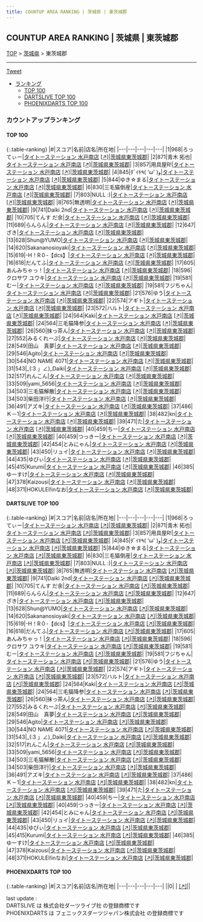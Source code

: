 ```yaml
---
title: COUNTUP AREA RANKING | 茨城県 | 東茨城郡
---
```

## COUNTUP AREA RANKING | 茨城県 | 東茨城郡

[TOP](/darts/rank/) > [茨城県](/darts/rank/茨城県/) > 東茨城郡

___

<a href="https://twitter.com/share?ref_src=twsrc%5Etfw" data-text="COUNTUP AREA RANKING | 茨城県東茨城郡" class="twitter-share-button" data-hashtags="DARTSLIVE,PHOENIXDARTS,darts,ダーツ" data-show-count="false">Tweet</a>

* [ランキング](#カウントアップランキング)
    * [TOP 100](#top-100)
    * [DARTSLIVE TOP 100](#dartslive-top-100)
    * [PHOENIXDARTS TOP 100](#phoenixdarts-top-100)

### カウントアップランキング

#### TOP 100



{:.table-ranking}
|#|スコア|名前|店名|所在地|
|---|---|---|---|---|
|1|968|<span class="rank-name-dl">ろってぃー</span>|<a href="/darts/rank/shops/56e50eb4890c18c60d9b047a20a7ba1e.html">タイトーステーション 水戸南店</a> <a href="https://search.dartslive.com/jp/shop/56e50eb4890c18c60d9b047a20a7ba1e">[↗]</a>|<a href="/darts/rank/茨城県/東茨城郡">茨城県東茨城郡</a>|
|2|871|<span class="rank-name-dl">青木 拓也</span>|<a href="/darts/rank/shops/56e50eb4890c18c60d9b047a20a7ba1e.html">タイトーステーション 水戸南店</a> <a href="https://search.dartslive.com/jp/shop/56e50eb4890c18c60d9b047a20a7ba1e">[↗]</a>|<a href="/darts/rank/茨城県/東茨城郡">茨城県東茨城郡</a>|
|3|857|<span class="rank-name-dl">用具屋R!</span>|<a href="/darts/rank/shops/56e50eb4890c18c60d9b047a20a7ba1e.html">タイトーステーション 水戸南店</a> <a href="https://search.dartslive.com/jp/shop/56e50eb4890c18c60d9b047a20a7ba1e">[↗]</a>|<a href="/darts/rank/茨城県/東茨城郡">茨城県東茨城郡</a>|
|4|845|<span class="rank-name-dl">ﾀﾞｲｷ٩( &#x27;ω&#x27; )و</span>|<a href="/darts/rank/shops/56e50eb4890c18c60d9b047a20a7ba1e.html">タイトーステーション 水戸南店</a> <a href="https://search.dartslive.com/jp/shop/56e50eb4890c18c60d9b047a20a7ba1e">[↗]</a>|<a href="/darts/rank/茨城県/東茨城郡">茨城県東茨城郡</a>|
|5|844|<span class="rank-name-dl">ゆき☆まる</span>|<a href="/darts/rank/shops/56e50eb4890c18c60d9b047a20a7ba1e.html">タイトーステーション 水戸南店</a> <a href="https://search.dartslive.com/jp/shop/56e50eb4890c18c60d9b047a20a7ba1e">[↗]</a>|<a href="/darts/rank/茨城県/東茨城郡">茨城県東茨城郡</a>|
|6|830|<span class="rank-name-dl">三毛猫倒産</span>|<a href="/darts/rank/shops/56e50eb4890c18c60d9b047a20a7ba1e.html">タイトーステーション 水戸南店</a> <a href="https://search.dartslive.com/jp/shop/56e50eb4890c18c60d9b047a20a7ba1e">[↗]</a>|<a href="/darts/rank/茨城県/東茨城郡">茨城県東茨城郡</a>|
|7|803|<span class="rank-name-dl">NULL :)</span>|<a href="/darts/rank/shops/56e50eb4890c18c60d9b047a20a7ba1e.html">タイトーステーション 水戸南店</a> <a href="https://search.dartslive.com/jp/shop/56e50eb4890c18c60d9b047a20a7ba1e">[↗]</a>|<a href="/darts/rank/茨城県/東茨城郡">茨城県東茨城郡</a>|
|8|765|<span class="rank-name-dl">無透明</span>|<a href="/darts/rank/shops/56e50eb4890c18c60d9b047a20a7ba1e.html">タイトーステーション 水戸南店</a> <a href="https://search.dartslive.com/jp/shop/56e50eb4890c18c60d9b047a20a7ba1e">[↗]</a>|<a href="/darts/rank/茨城県/東茨城郡">茨城県東茨城郡</a>|
|9|741|<span class="rank-name-dl">Daiki 2nd</span>|<a href="/darts/rank/shops/56e50eb4890c18c60d9b047a20a7ba1e.html">タイトーステーション 水戸南店</a> <a href="https://search.dartslive.com/jp/shop/56e50eb4890c18c60d9b047a20a7ba1e">[↗]</a>|<a href="/darts/rank/茨城県/東茨城郡">茨城県東茨城郡</a>|
|10|705|<span class="rank-name-dl">てんす だ余</span>|<a href="/darts/rank/shops/56e50eb4890c18c60d9b047a20a7ba1e.html">タイトーステーション 水戸南店</a> <a href="https://search.dartslive.com/jp/shop/56e50eb4890c18c60d9b047a20a7ba1e">[↗]</a>|<a href="/darts/rank/茨城県/東茨城郡">茨城県東茨城郡</a>|
|11|689|<span class="rank-name-dl">らんらん</span>|<a href="/darts/rank/shops/56e50eb4890c18c60d9b047a20a7ba1e.html">タイトーステーション 水戸南店</a> <a href="https://search.dartslive.com/jp/shop/56e50eb4890c18c60d9b047a20a7ba1e">[↗]</a>|<a href="/darts/rank/茨城県/東茨城郡">茨城県東茨城郡</a>|
|12|647|<span class="rank-name-dl">ざき</span>|<a href="/darts/rank/shops/56e50eb4890c18c60d9b047a20a7ba1e.html">タイトーステーション 水戸南店</a> <a href="https://search.dartslive.com/jp/shop/56e50eb4890c18c60d9b047a20a7ba1e">[↗]</a>|<a href="/darts/rank/茨城県/東茨城郡">茨城県東茨城郡</a>|
|13|628|<span class="rank-name-dl">Shun@YUMO</span>|<a href="/darts/rank/shops/56e50eb4890c18c60d9b047a20a7ba1e.html">タイトーステーション 水戸南店</a> <a href="https://search.dartslive.com/jp/shop/56e50eb4890c18c60d9b047a20a7ba1e">[↗]</a>|<a href="/darts/rank/茨城県/東茨城郡">茨城県東茨城郡</a>|
|14|620|<span class="rank-name-dl">Sakananosioyaki</span>|<a href="/darts/rank/shops/56e50eb4890c18c60d9b047a20a7ba1e.html">タイトーステーション 水戸南店</a> <a href="https://search.dartslive.com/jp/shop/56e50eb4890c18c60d9b047a20a7ba1e">[↗]</a>|<a href="/darts/rank/茨城県/東茨城郡">茨城県東茨城郡</a>|
|15|619|<span class="rank-name-dl">-H！R０-【dcs】</span>|<a href="/darts/rank/shops/56e50eb4890c18c60d9b047a20a7ba1e.html">タイトーステーション 水戸南店</a> <a href="https://search.dartslive.com/jp/shop/56e50eb4890c18c60d9b047a20a7ba1e">[↗]</a>|<a href="/darts/rank/茨城県/東茨城郡">茨城県東茨城郡</a>|
|16|618|<span class="rank-name-dl">だんてふ</span>|<a href="/darts/rank/shops/56e50eb4890c18c60d9b047a20a7ba1e.html">タイトーステーション 水戸南店</a> <a href="https://search.dartslive.com/jp/shop/56e50eb4890c18c60d9b047a20a7ba1e">[↗]</a>|<a href="/darts/rank/茨城県/東茨城郡">茨城県東茨城郡</a>|
|17|605|<span class="rank-name-dl">あんみちゃっ！</span>|<a href="/darts/rank/shops/56e50eb4890c18c60d9b047a20a7ba1e.html">タイトーステーション 水戸南店</a> <a href="https://search.dartslive.com/jp/shop/56e50eb4890c18c60d9b047a20a7ba1e">[↗]</a>|<a href="/darts/rank/茨城県/東茨城郡">茨城県東茨城郡</a>|
|18|596|<span class="rank-name-dl">クロサワ ユウキ</span>|<a href="/darts/rank/shops/56e50eb4890c18c60d9b047a20a7ba1e.html">タイトーステーション 水戸南店</a> <a href="https://search.dartslive.com/jp/shop/56e50eb4890c18c60d9b047a20a7ba1e">[↗]</a>|<a href="/darts/rank/茨城県/東茨城郡">茨城県東茨城郡</a>|
|19|581|<span class="rank-name-dl">むー</span>|<a href="/darts/rank/shops/56e50eb4890c18c60d9b047a20a7ba1e.html">タイトーステーション 水戸南店</a> <a href="https://search.dartslive.com/jp/shop/56e50eb4890c18c60d9b047a20a7ba1e">[↗]</a>|<a href="/darts/rank/茨城県/東茨城郡">茨城県東茨城郡</a>|
|19|581|<span class="rank-name-dl">フジちゃん</span>|<a href="/darts/rank/shops/56e50eb4890c18c60d9b047a20a7ba1e.html">タイトーステーション 水戸南店</a> <a href="https://search.dartslive.com/jp/shop/56e50eb4890c18c60d9b047a20a7ba1e">[↗]</a>|<a href="/darts/rank/茨城県/東茨城郡">茨城県東茨城郡</a>|
|21|576|<span class="rank-name-dl">ゆう</span>|<a href="/darts/rank/shops/56e50eb4890c18c60d9b047a20a7ba1e.html">タイトーステーション 水戸南店</a> <a href="https://search.dartslive.com/jp/shop/56e50eb4890c18c60d9b047a20a7ba1e">[↗]</a>|<a href="/darts/rank/茨城県/東茨城郡">茨城県東茨城郡</a>|
|22|574|<span class="rank-name-dl">アギト</span>|<a href="/darts/rank/shops/56e50eb4890c18c60d9b047a20a7ba1e.html">タイトーステーション 水戸南店</a> <a href="https://search.dartslive.com/jp/shop/56e50eb4890c18c60d9b047a20a7ba1e">[↗]</a>|<a href="/darts/rank/茨城県/東茨城郡">茨城県東茨城郡</a>|
|23|572|<span class="rank-name-dl">ハルト</span>|<a href="/darts/rank/shops/56e50eb4890c18c60d9b047a20a7ba1e.html">タイトーステーション 水戸南店</a> <a href="https://search.dartslive.com/jp/shop/56e50eb4890c18c60d9b047a20a7ba1e">[↗]</a>|<a href="/darts/rank/茨城県/東茨城郡">茨城県東茨城郡</a>|
|24|564|<span class="rank-name-dl">Kaki</span>|<a href="/darts/rank/shops/56e50eb4890c18c60d9b047a20a7ba1e.html">タイトーステーション 水戸南店</a> <a href="https://search.dartslive.com/jp/shop/56e50eb4890c18c60d9b047a20a7ba1e">[↗]</a>|<a href="/darts/rank/茨城県/東茨城郡">茨城県東茨城郡</a>|
|24|564|<span class="rank-name-dl">三毛猫降参</span>|<a href="/darts/rank/shops/56e50eb4890c18c60d9b047a20a7ba1e.html">タイトーステーション 水戸南店</a> <a href="https://search.dartslive.com/jp/shop/56e50eb4890c18c60d9b047a20a7ba1e">[↗]</a>|<a href="/darts/rank/茨城県/東茨城郡">茨城県東茨城郡</a>|
|26|560|<span class="rank-name-dl">抹っ茶ん</span>|<a href="/darts/rank/shops/56e50eb4890c18c60d9b047a20a7ba1e.html">タイトーステーション 水戸南店</a> <a href="https://search.dartslive.com/jp/shop/56e50eb4890c18c60d9b047a20a7ba1e">[↗]</a>|<a href="/darts/rank/茨城県/東茨城郡">茨城県東茨城郡</a>|
|27|552|<span class="rank-name-dl">みるくれーぷ</span>|<a href="/darts/rank/shops/56e50eb4890c18c60d9b047a20a7ba1e.html">タイトーステーション 水戸南店</a> <a href="https://search.dartslive.com/jp/shop/56e50eb4890c18c60d9b047a20a7ba1e">[↗]</a>|<a href="/darts/rank/茨城県/東茨城郡">茨城県東茨城郡</a>|
|28|549|<span class="rank-name-dl">田山　真夢</span>|<a href="/darts/rank/shops/56e50eb4890c18c60d9b047a20a7ba1e.html">タイトーステーション 水戸南店</a> <a href="https://search.dartslive.com/jp/shop/56e50eb4890c18c60d9b047a20a7ba1e">[↗]</a>|<a href="/darts/rank/茨城県/東茨城郡">茨城県東茨城郡</a>|
|29|546|<span class="rank-name-dl">Agito</span>|<a href="/darts/rank/shops/56e50eb4890c18c60d9b047a20a7ba1e.html">タイトーステーション 水戸南店</a> <a href="https://search.dartslive.com/jp/shop/56e50eb4890c18c60d9b047a20a7ba1e">[↗]</a>|<a href="/darts/rank/茨城県/東茨城郡">茨城県東茨城郡</a>|
|30|544|<span class="rank-name-dl">NO NAME 4071</span>|<a href="/darts/rank/shops/56e50eb4890c18c60d9b047a20a7ba1e.html">タイトーステーション 水戸南店</a> <a href="https://search.dartslive.com/jp/shop/56e50eb4890c18c60d9b047a20a7ba1e">[↗]</a>|<a href="/darts/rank/茨城県/東茨城郡">茨城県東茨城郡</a>|
|31|543|<span class="rank-name-dl">_(:3 」∠)_Daiki</span>|<a href="/darts/rank/shops/56e50eb4890c18c60d9b047a20a7ba1e.html">タイトーステーション 水戸南店</a> <a href="https://search.dartslive.com/jp/shop/56e50eb4890c18c60d9b047a20a7ba1e">[↗]</a>|<a href="/darts/rank/茨城県/東茨城郡">茨城県東茨城郡</a>|
|32|517|<span class="rank-name-dl">れんこん</span>|<a href="/darts/rank/shops/56e50eb4890c18c60d9b047a20a7ba1e.html">タイトーステーション 水戸南店</a> <a href="https://search.dartslive.com/jp/shop/56e50eb4890c18c60d9b047a20a7ba1e">[↗]</a>|<a href="/darts/rank/茨城県/東茨城郡">茨城県東茨城郡</a>|
|33|509|<span class="rank-name-dl">yami_5656</span>|<a href="/darts/rank/shops/56e50eb4890c18c60d9b047a20a7ba1e.html">タイトーステーション 水戸南店</a> <a href="https://search.dartslive.com/jp/shop/56e50eb4890c18c60d9b047a20a7ba1e">[↗]</a>|<a href="/darts/rank/茨城県/東茨城郡">茨城県東茨城郡</a>|
|34|503|<span class="rank-name-dl">三毛猫解散</span>|<a href="/darts/rank/shops/56e50eb4890c18c60d9b047a20a7ba1e.html">タイトーステーション 水戸南店</a> <a href="https://search.dartslive.com/jp/shop/56e50eb4890c18c60d9b047a20a7ba1e">[↗]</a>|<a href="/darts/rank/茨城県/東茨城郡">茨城県東茨城郡</a>|
|34|503|<span class="rank-name-dl">柴田洋行</span>|<a href="/darts/rank/shops/56e50eb4890c18c60d9b047a20a7ba1e.html">タイトーステーション 水戸南店</a> <a href="https://search.dartslive.com/jp/shop/56e50eb4890c18c60d9b047a20a7ba1e">[↗]</a>|<a href="/darts/rank/茨城県/東茨城郡">茨城県東茨城郡</a>|
|36|491|<span class="rank-name-dl">アズキ</span>|<a href="/darts/rank/shops/56e50eb4890c18c60d9b047a20a7ba1e.html">タイトーステーション 水戸南店</a> <a href="https://search.dartslive.com/jp/shop/56e50eb4890c18c60d9b047a20a7ba1e">[↗]</a>|<a href="/darts/rank/茨城県/東茨城郡">茨城県東茨城郡</a>|
|37|486|<span class="rank-name-dl">Ｋ－1</span>|<a href="/darts/rank/shops/56e50eb4890c18c60d9b047a20a7ba1e.html">タイトーステーション 水戸南店</a> <a href="https://search.dartslive.com/jp/shop/56e50eb4890c18c60d9b047a20a7ba1e">[↗]</a>|<a href="/darts/rank/茨城県/東茨城郡">茨城県東茨城郡</a>|
|38|482|<span class="rank-name-dl">kn</span>|<a href="/darts/rank/shops/56e50eb4890c18c60d9b047a20a7ba1e.html">タイトーステーション 水戸南店</a> <a href="https://search.dartslive.com/jp/shop/56e50eb4890c18c60d9b047a20a7ba1e">[↗]</a>|<a href="/darts/rank/茨城県/東茨城郡">茨城県東茨城郡</a>|
|39|471|<span class="rank-name-dl">た</span>|<a href="/darts/rank/shops/56e50eb4890c18c60d9b047a20a7ba1e.html">タイトーステーション 水戸南店</a> <a href="https://search.dartslive.com/jp/shop/56e50eb4890c18c60d9b047a20a7ba1e">[↗]</a>|<a href="/darts/rank/茨城県/東茨城郡">茨城県東茨城郡</a>|
|40|459|<span class="rank-name-dl">ちー</span>|<a href="/darts/rank/shops/56e50eb4890c18c60d9b047a20a7ba1e.html">タイトーステーション 水戸南店</a> <a href="https://search.dartslive.com/jp/shop/56e50eb4890c18c60d9b047a20a7ba1e">[↗]</a>|<a href="/darts/rank/茨城県/東茨城郡">茨城県東茨城郡</a>|
|40|459|<span class="rank-name-dl">つっきー</span>|<a href="/darts/rank/shops/56e50eb4890c18c60d9b047a20a7ba1e.html">タイトーステーション 水戸南店</a> <a href="https://search.dartslive.com/jp/shop/56e50eb4890c18c60d9b047a20a7ba1e">[↗]</a>|<a href="/darts/rank/茨城県/東茨城郡">茨城県東茨城郡</a>|
|42|454|<span class="rank-name-dl">とみにゃん</span>|<a href="/darts/rank/shops/56e50eb4890c18c60d9b047a20a7ba1e.html">タイトーステーション 水戸南店</a> <a href="https://search.dartslive.com/jp/shop/56e50eb4890c18c60d9b047a20a7ba1e">[↗]</a>|<a href="/darts/rank/茨城県/東茨城郡">茨城県東茨城郡</a>|
|43|450|<span class="rank-name-dl">リュイ</span>|<a href="/darts/rank/shops/56e50eb4890c18c60d9b047a20a7ba1e.html">タイトーステーション 水戸南店</a> <a href="https://search.dartslive.com/jp/shop/56e50eb4890c18c60d9b047a20a7ba1e">[↗]</a>|<a href="/darts/rank/茨城県/東茨城郡">茨城県東茨城郡</a>|
|44|435|<span class="rank-name-dl">ゆびぃ</span>|<a href="/darts/rank/shops/56e50eb4890c18c60d9b047a20a7ba1e.html">タイトーステーション 水戸南店</a> <a href="https://search.dartslive.com/jp/shop/56e50eb4890c18c60d9b047a20a7ba1e">[↗]</a>|<a href="/darts/rank/茨城県/東茨城郡">茨城県東茨城郡</a>|
|45|415|<span class="rank-name-dl">Kurumi</span>|<a href="/darts/rank/shops/56e50eb4890c18c60d9b047a20a7ba1e.html">タイトーステーション 水戸南店</a> <a href="https://search.dartslive.com/jp/shop/56e50eb4890c18c60d9b047a20a7ba1e">[↗]</a>|<a href="/darts/rank/茨城県/東茨城郡">茨城県東茨城郡</a>|
|46|385|<span class="rank-name-dl">ゆーすけ</span>|<a href="/darts/rank/shops/56e50eb4890c18c60d9b047a20a7ba1e.html">タイトーステーション 水戸南店</a> <a href="https://search.dartslive.com/jp/shop/56e50eb4890c18c60d9b047a20a7ba1e">[↗]</a>|<a href="/darts/rank/茨城県/東茨城郡">茨城県東茨城郡</a>|
|47|378|<span class="rank-name-dl">Kaizousi</span>|<a href="/darts/rank/shops/56e50eb4890c18c60d9b047a20a7ba1e.html">タイトーステーション 水戸南店</a> <a href="https://search.dartslive.com/jp/shop/56e50eb4890c18c60d9b047a20a7ba1e">[↗]</a>|<a href="/darts/rank/茨城県/東茨城郡">茨城県東茨城郡</a>|
|48|371|<span class="rank-name-dl">HOKULEI!inなお</span>|<a href="/darts/rank/shops/56e50eb4890c18c60d9b047a20a7ba1e.html">タイトーステーション 水戸南店</a> <a href="https://search.dartslive.com/jp/shop/56e50eb4890c18c60d9b047a20a7ba1e">[↗]</a>|<a href="/darts/rank/茨城県/東茨城郡">茨城県東茨城郡</a>|


#### DARTSLIVE TOP 100



{:.table-ranking}
|#|スコア|名前|店名|所在地|
|---|---|---|---|---|
|1|968|<span class="rank-name-dl">ろってぃー</span>|<a href="/darts/rank/shops/56e50eb4890c18c60d9b047a20a7ba1e.html">タイトーステーション 水戸南店</a> <a href="https://search.dartslive.com/jp/shop/56e50eb4890c18c60d9b047a20a7ba1e">[↗]</a>|<a href="/darts/rank/茨城県/東茨城郡">茨城県東茨城郡</a>|
|2|871|<span class="rank-name-dl">青木 拓也</span>|<a href="/darts/rank/shops/56e50eb4890c18c60d9b047a20a7ba1e.html">タイトーステーション 水戸南店</a> <a href="https://search.dartslive.com/jp/shop/56e50eb4890c18c60d9b047a20a7ba1e">[↗]</a>|<a href="/darts/rank/茨城県/東茨城郡">茨城県東茨城郡</a>|
|3|857|<span class="rank-name-dl">用具屋R!</span>|<a href="/darts/rank/shops/56e50eb4890c18c60d9b047a20a7ba1e.html">タイトーステーション 水戸南店</a> <a href="https://search.dartslive.com/jp/shop/56e50eb4890c18c60d9b047a20a7ba1e">[↗]</a>|<a href="/darts/rank/茨城県/東茨城郡">茨城県東茨城郡</a>|
|4|845|<span class="rank-name-dl">ﾀﾞｲｷ٩( &#x27;ω&#x27; )و</span>|<a href="/darts/rank/shops/56e50eb4890c18c60d9b047a20a7ba1e.html">タイトーステーション 水戸南店</a> <a href="https://search.dartslive.com/jp/shop/56e50eb4890c18c60d9b047a20a7ba1e">[↗]</a>|<a href="/darts/rank/茨城県/東茨城郡">茨城県東茨城郡</a>|
|5|844|<span class="rank-name-dl">ゆき☆まる</span>|<a href="/darts/rank/shops/56e50eb4890c18c60d9b047a20a7ba1e.html">タイトーステーション 水戸南店</a> <a href="https://search.dartslive.com/jp/shop/56e50eb4890c18c60d9b047a20a7ba1e">[↗]</a>|<a href="/darts/rank/茨城県/東茨城郡">茨城県東茨城郡</a>|
|6|830|<span class="rank-name-dl">三毛猫倒産</span>|<a href="/darts/rank/shops/56e50eb4890c18c60d9b047a20a7ba1e.html">タイトーステーション 水戸南店</a> <a href="https://search.dartslive.com/jp/shop/56e50eb4890c18c60d9b047a20a7ba1e">[↗]</a>|<a href="/darts/rank/茨城県/東茨城郡">茨城県東茨城郡</a>|
|7|803|<span class="rank-name-dl">NULL :)</span>|<a href="/darts/rank/shops/56e50eb4890c18c60d9b047a20a7ba1e.html">タイトーステーション 水戸南店</a> <a href="https://search.dartslive.com/jp/shop/56e50eb4890c18c60d9b047a20a7ba1e">[↗]</a>|<a href="/darts/rank/茨城県/東茨城郡">茨城県東茨城郡</a>|
|8|765|<span class="rank-name-dl">無透明</span>|<a href="/darts/rank/shops/56e50eb4890c18c60d9b047a20a7ba1e.html">タイトーステーション 水戸南店</a> <a href="https://search.dartslive.com/jp/shop/56e50eb4890c18c60d9b047a20a7ba1e">[↗]</a>|<a href="/darts/rank/茨城県/東茨城郡">茨城県東茨城郡</a>|
|9|741|<span class="rank-name-dl">Daiki 2nd</span>|<a href="/darts/rank/shops/56e50eb4890c18c60d9b047a20a7ba1e.html">タイトーステーション 水戸南店</a> <a href="https://search.dartslive.com/jp/shop/56e50eb4890c18c60d9b047a20a7ba1e">[↗]</a>|<a href="/darts/rank/茨城県/東茨城郡">茨城県東茨城郡</a>|
|10|705|<span class="rank-name-dl">てんす だ余</span>|<a href="/darts/rank/shops/56e50eb4890c18c60d9b047a20a7ba1e.html">タイトーステーション 水戸南店</a> <a href="https://search.dartslive.com/jp/shop/56e50eb4890c18c60d9b047a20a7ba1e">[↗]</a>|<a href="/darts/rank/茨城県/東茨城郡">茨城県東茨城郡</a>|
|11|689|<span class="rank-name-dl">らんらん</span>|<a href="/darts/rank/shops/56e50eb4890c18c60d9b047a20a7ba1e.html">タイトーステーション 水戸南店</a> <a href="https://search.dartslive.com/jp/shop/56e50eb4890c18c60d9b047a20a7ba1e">[↗]</a>|<a href="/darts/rank/茨城県/東茨城郡">茨城県東茨城郡</a>|
|12|647|<span class="rank-name-dl">ざき</span>|<a href="/darts/rank/shops/56e50eb4890c18c60d9b047a20a7ba1e.html">タイトーステーション 水戸南店</a> <a href="https://search.dartslive.com/jp/shop/56e50eb4890c18c60d9b047a20a7ba1e">[↗]</a>|<a href="/darts/rank/茨城県/東茨城郡">茨城県東茨城郡</a>|
|13|628|<span class="rank-name-dl">Shun@YUMO</span>|<a href="/darts/rank/shops/56e50eb4890c18c60d9b047a20a7ba1e.html">タイトーステーション 水戸南店</a> <a href="https://search.dartslive.com/jp/shop/56e50eb4890c18c60d9b047a20a7ba1e">[↗]</a>|<a href="/darts/rank/茨城県/東茨城郡">茨城県東茨城郡</a>|
|14|620|<span class="rank-name-dl">Sakananosioyaki</span>|<a href="/darts/rank/shops/56e50eb4890c18c60d9b047a20a7ba1e.html">タイトーステーション 水戸南店</a> <a href="https://search.dartslive.com/jp/shop/56e50eb4890c18c60d9b047a20a7ba1e">[↗]</a>|<a href="/darts/rank/茨城県/東茨城郡">茨城県東茨城郡</a>|
|15|619|<span class="rank-name-dl">-H！R０-【dcs】</span>|<a href="/darts/rank/shops/56e50eb4890c18c60d9b047a20a7ba1e.html">タイトーステーション 水戸南店</a> <a href="https://search.dartslive.com/jp/shop/56e50eb4890c18c60d9b047a20a7ba1e">[↗]</a>|<a href="/darts/rank/茨城県/東茨城郡">茨城県東茨城郡</a>|
|16|618|<span class="rank-name-dl">だんてふ</span>|<a href="/darts/rank/shops/56e50eb4890c18c60d9b047a20a7ba1e.html">タイトーステーション 水戸南店</a> <a href="https://search.dartslive.com/jp/shop/56e50eb4890c18c60d9b047a20a7ba1e">[↗]</a>|<a href="/darts/rank/茨城県/東茨城郡">茨城県東茨城郡</a>|
|17|605|<span class="rank-name-dl">あんみちゃっ！</span>|<a href="/darts/rank/shops/56e50eb4890c18c60d9b047a20a7ba1e.html">タイトーステーション 水戸南店</a> <a href="https://search.dartslive.com/jp/shop/56e50eb4890c18c60d9b047a20a7ba1e">[↗]</a>|<a href="/darts/rank/茨城県/東茨城郡">茨城県東茨城郡</a>|
|18|596|<span class="rank-name-dl">クロサワ ユウキ</span>|<a href="/darts/rank/shops/56e50eb4890c18c60d9b047a20a7ba1e.html">タイトーステーション 水戸南店</a> <a href="https://search.dartslive.com/jp/shop/56e50eb4890c18c60d9b047a20a7ba1e">[↗]</a>|<a href="/darts/rank/茨城県/東茨城郡">茨城県東茨城郡</a>|
|19|581|<span class="rank-name-dl">むー</span>|<a href="/darts/rank/shops/56e50eb4890c18c60d9b047a20a7ba1e.html">タイトーステーション 水戸南店</a> <a href="https://search.dartslive.com/jp/shop/56e50eb4890c18c60d9b047a20a7ba1e">[↗]</a>|<a href="/darts/rank/茨城県/東茨城郡">茨城県東茨城郡</a>|
|19|581|<span class="rank-name-dl">フジちゃん</span>|<a href="/darts/rank/shops/56e50eb4890c18c60d9b047a20a7ba1e.html">タイトーステーション 水戸南店</a> <a href="https://search.dartslive.com/jp/shop/56e50eb4890c18c60d9b047a20a7ba1e">[↗]</a>|<a href="/darts/rank/茨城県/東茨城郡">茨城県東茨城郡</a>|
|21|576|<span class="rank-name-dl">ゆう</span>|<a href="/darts/rank/shops/56e50eb4890c18c60d9b047a20a7ba1e.html">タイトーステーション 水戸南店</a> <a href="https://search.dartslive.com/jp/shop/56e50eb4890c18c60d9b047a20a7ba1e">[↗]</a>|<a href="/darts/rank/茨城県/東茨城郡">茨城県東茨城郡</a>|
|22|574|<span class="rank-name-dl">アギト</span>|<a href="/darts/rank/shops/56e50eb4890c18c60d9b047a20a7ba1e.html">タイトーステーション 水戸南店</a> <a href="https://search.dartslive.com/jp/shop/56e50eb4890c18c60d9b047a20a7ba1e">[↗]</a>|<a href="/darts/rank/茨城県/東茨城郡">茨城県東茨城郡</a>|
|23|572|<span class="rank-name-dl">ハルト</span>|<a href="/darts/rank/shops/56e50eb4890c18c60d9b047a20a7ba1e.html">タイトーステーション 水戸南店</a> <a href="https://search.dartslive.com/jp/shop/56e50eb4890c18c60d9b047a20a7ba1e">[↗]</a>|<a href="/darts/rank/茨城県/東茨城郡">茨城県東茨城郡</a>|
|24|564|<span class="rank-name-dl">Kaki</span>|<a href="/darts/rank/shops/56e50eb4890c18c60d9b047a20a7ba1e.html">タイトーステーション 水戸南店</a> <a href="https://search.dartslive.com/jp/shop/56e50eb4890c18c60d9b047a20a7ba1e">[↗]</a>|<a href="/darts/rank/茨城県/東茨城郡">茨城県東茨城郡</a>|
|24|564|<span class="rank-name-dl">三毛猫降参</span>|<a href="/darts/rank/shops/56e50eb4890c18c60d9b047a20a7ba1e.html">タイトーステーション 水戸南店</a> <a href="https://search.dartslive.com/jp/shop/56e50eb4890c18c60d9b047a20a7ba1e">[↗]</a>|<a href="/darts/rank/茨城県/東茨城郡">茨城県東茨城郡</a>|
|26|560|<span class="rank-name-dl">抹っ茶ん</span>|<a href="/darts/rank/shops/56e50eb4890c18c60d9b047a20a7ba1e.html">タイトーステーション 水戸南店</a> <a href="https://search.dartslive.com/jp/shop/56e50eb4890c18c60d9b047a20a7ba1e">[↗]</a>|<a href="/darts/rank/茨城県/東茨城郡">茨城県東茨城郡</a>|
|27|552|<span class="rank-name-dl">みるくれーぷ</span>|<a href="/darts/rank/shops/56e50eb4890c18c60d9b047a20a7ba1e.html">タイトーステーション 水戸南店</a> <a href="https://search.dartslive.com/jp/shop/56e50eb4890c18c60d9b047a20a7ba1e">[↗]</a>|<a href="/darts/rank/茨城県/東茨城郡">茨城県東茨城郡</a>|
|28|549|<span class="rank-name-dl">田山　真夢</span>|<a href="/darts/rank/shops/56e50eb4890c18c60d9b047a20a7ba1e.html">タイトーステーション 水戸南店</a> <a href="https://search.dartslive.com/jp/shop/56e50eb4890c18c60d9b047a20a7ba1e">[↗]</a>|<a href="/darts/rank/茨城県/東茨城郡">茨城県東茨城郡</a>|
|29|546|<span class="rank-name-dl">Agito</span>|<a href="/darts/rank/shops/56e50eb4890c18c60d9b047a20a7ba1e.html">タイトーステーション 水戸南店</a> <a href="https://search.dartslive.com/jp/shop/56e50eb4890c18c60d9b047a20a7ba1e">[↗]</a>|<a href="/darts/rank/茨城県/東茨城郡">茨城県東茨城郡</a>|
|30|544|<span class="rank-name-dl">NO NAME 4071</span>|<a href="/darts/rank/shops/56e50eb4890c18c60d9b047a20a7ba1e.html">タイトーステーション 水戸南店</a> <a href="https://search.dartslive.com/jp/shop/56e50eb4890c18c60d9b047a20a7ba1e">[↗]</a>|<a href="/darts/rank/茨城県/東茨城郡">茨城県東茨城郡</a>|
|31|543|<span class="rank-name-dl">_(:3 」∠)_Daiki</span>|<a href="/darts/rank/shops/56e50eb4890c18c60d9b047a20a7ba1e.html">タイトーステーション 水戸南店</a> <a href="https://search.dartslive.com/jp/shop/56e50eb4890c18c60d9b047a20a7ba1e">[↗]</a>|<a href="/darts/rank/茨城県/東茨城郡">茨城県東茨城郡</a>|
|32|517|<span class="rank-name-dl">れんこん</span>|<a href="/darts/rank/shops/56e50eb4890c18c60d9b047a20a7ba1e.html">タイトーステーション 水戸南店</a> <a href="https://search.dartslive.com/jp/shop/56e50eb4890c18c60d9b047a20a7ba1e">[↗]</a>|<a href="/darts/rank/茨城県/東茨城郡">茨城県東茨城郡</a>|
|33|509|<span class="rank-name-dl">yami_5656</span>|<a href="/darts/rank/shops/56e50eb4890c18c60d9b047a20a7ba1e.html">タイトーステーション 水戸南店</a> <a href="https://search.dartslive.com/jp/shop/56e50eb4890c18c60d9b047a20a7ba1e">[↗]</a>|<a href="/darts/rank/茨城県/東茨城郡">茨城県東茨城郡</a>|
|34|503|<span class="rank-name-dl">三毛猫解散</span>|<a href="/darts/rank/shops/56e50eb4890c18c60d9b047a20a7ba1e.html">タイトーステーション 水戸南店</a> <a href="https://search.dartslive.com/jp/shop/56e50eb4890c18c60d9b047a20a7ba1e">[↗]</a>|<a href="/darts/rank/茨城県/東茨城郡">茨城県東茨城郡</a>|
|34|503|<span class="rank-name-dl">柴田洋行</span>|<a href="/darts/rank/shops/56e50eb4890c18c60d9b047a20a7ba1e.html">タイトーステーション 水戸南店</a> <a href="https://search.dartslive.com/jp/shop/56e50eb4890c18c60d9b047a20a7ba1e">[↗]</a>|<a href="/darts/rank/茨城県/東茨城郡">茨城県東茨城郡</a>|
|36|491|<span class="rank-name-dl">アズキ</span>|<a href="/darts/rank/shops/56e50eb4890c18c60d9b047a20a7ba1e.html">タイトーステーション 水戸南店</a> <a href="https://search.dartslive.com/jp/shop/56e50eb4890c18c60d9b047a20a7ba1e">[↗]</a>|<a href="/darts/rank/茨城県/東茨城郡">茨城県東茨城郡</a>|
|37|486|<span class="rank-name-dl">Ｋ－1</span>|<a href="/darts/rank/shops/56e50eb4890c18c60d9b047a20a7ba1e.html">タイトーステーション 水戸南店</a> <a href="https://search.dartslive.com/jp/shop/56e50eb4890c18c60d9b047a20a7ba1e">[↗]</a>|<a href="/darts/rank/茨城県/東茨城郡">茨城県東茨城郡</a>|
|38|482|<span class="rank-name-dl">kn</span>|<a href="/darts/rank/shops/56e50eb4890c18c60d9b047a20a7ba1e.html">タイトーステーション 水戸南店</a> <a href="https://search.dartslive.com/jp/shop/56e50eb4890c18c60d9b047a20a7ba1e">[↗]</a>|<a href="/darts/rank/茨城県/東茨城郡">茨城県東茨城郡</a>|
|39|471|<span class="rank-name-dl">た</span>|<a href="/darts/rank/shops/56e50eb4890c18c60d9b047a20a7ba1e.html">タイトーステーション 水戸南店</a> <a href="https://search.dartslive.com/jp/shop/56e50eb4890c18c60d9b047a20a7ba1e">[↗]</a>|<a href="/darts/rank/茨城県/東茨城郡">茨城県東茨城郡</a>|
|40|459|<span class="rank-name-dl">ちー</span>|<a href="/darts/rank/shops/56e50eb4890c18c60d9b047a20a7ba1e.html">タイトーステーション 水戸南店</a> <a href="https://search.dartslive.com/jp/shop/56e50eb4890c18c60d9b047a20a7ba1e">[↗]</a>|<a href="/darts/rank/茨城県/東茨城郡">茨城県東茨城郡</a>|
|40|459|<span class="rank-name-dl">つっきー</span>|<a href="/darts/rank/shops/56e50eb4890c18c60d9b047a20a7ba1e.html">タイトーステーション 水戸南店</a> <a href="https://search.dartslive.com/jp/shop/56e50eb4890c18c60d9b047a20a7ba1e">[↗]</a>|<a href="/darts/rank/茨城県/東茨城郡">茨城県東茨城郡</a>|
|42|454|<span class="rank-name-dl">とみにゃん</span>|<a href="/darts/rank/shops/56e50eb4890c18c60d9b047a20a7ba1e.html">タイトーステーション 水戸南店</a> <a href="https://search.dartslive.com/jp/shop/56e50eb4890c18c60d9b047a20a7ba1e">[↗]</a>|<a href="/darts/rank/茨城県/東茨城郡">茨城県東茨城郡</a>|
|43|450|<span class="rank-name-dl">リュイ</span>|<a href="/darts/rank/shops/56e50eb4890c18c60d9b047a20a7ba1e.html">タイトーステーション 水戸南店</a> <a href="https://search.dartslive.com/jp/shop/56e50eb4890c18c60d9b047a20a7ba1e">[↗]</a>|<a href="/darts/rank/茨城県/東茨城郡">茨城県東茨城郡</a>|
|44|435|<span class="rank-name-dl">ゆびぃ</span>|<a href="/darts/rank/shops/56e50eb4890c18c60d9b047a20a7ba1e.html">タイトーステーション 水戸南店</a> <a href="https://search.dartslive.com/jp/shop/56e50eb4890c18c60d9b047a20a7ba1e">[↗]</a>|<a href="/darts/rank/茨城県/東茨城郡">茨城県東茨城郡</a>|
|45|415|<span class="rank-name-dl">Kurumi</span>|<a href="/darts/rank/shops/56e50eb4890c18c60d9b047a20a7ba1e.html">タイトーステーション 水戸南店</a> <a href="https://search.dartslive.com/jp/shop/56e50eb4890c18c60d9b047a20a7ba1e">[↗]</a>|<a href="/darts/rank/茨城県/東茨城郡">茨城県東茨城郡</a>|
|46|385|<span class="rank-name-dl">ゆーすけ</span>|<a href="/darts/rank/shops/56e50eb4890c18c60d9b047a20a7ba1e.html">タイトーステーション 水戸南店</a> <a href="https://search.dartslive.com/jp/shop/56e50eb4890c18c60d9b047a20a7ba1e">[↗]</a>|<a href="/darts/rank/茨城県/東茨城郡">茨城県東茨城郡</a>|
|47|378|<span class="rank-name-dl">Kaizousi</span>|<a href="/darts/rank/shops/56e50eb4890c18c60d9b047a20a7ba1e.html">タイトーステーション 水戸南店</a> <a href="https://search.dartslive.com/jp/shop/56e50eb4890c18c60d9b047a20a7ba1e">[↗]</a>|<a href="/darts/rank/茨城県/東茨城郡">茨城県東茨城郡</a>|
|48|371|<span class="rank-name-dl">HOKULEI!inなお</span>|<a href="/darts/rank/shops/56e50eb4890c18c60d9b047a20a7ba1e.html">タイトーステーション 水戸南店</a> <a href="https://search.dartslive.com/jp/shop/56e50eb4890c18c60d9b047a20a7ba1e">[↗]</a>|<a href="/darts/rank/茨城県/東茨城郡">茨城県東茨城郡</a>|


#### PHOENIXDARTS TOP 100



{:.table-ranking}
|#|スコア|名前|店名|所在地|
|---|---|---|---|---|
||0|<span class="rank-name-dl"> </span>|<a href="/darts/rank/shops/.html"></a> <a href="">[↗]</a>|<a href="/darts/rank//"></a>|


<div class="footer border-top border-gray-light mt-5 pt-3 text-right text-gray">
    last update : <span style="font-weight: italic" id="foot_last_modified"></span><br />
    DARTSLIVE は 株式会社ダーツライブ社 の登録商標です<br />
    PHOENIXDARTS は フェニックスダーツジャパン株式会社 の登録商標です<br />
</div>

<script src="https://cdnjs.cloudflare.com/ajax/libs/jquery.tablesorter/2.31.3/js/jquery.tablesorter.min.js" integrity="sha512-qzgd5cYSZcosqpzpn7zF2ZId8f/8CHmFKZ8j7mU4OUXTNRd5g+ZHBPsgKEwoqxCtdQvExE5LprwwPAgoicguNg==" crossorigin="anonymous" referrerpolicy="no-referrer"></script>
<link rel="stylesheet" href="https://cdnjs.cloudflare.com/ajax/libs/jquery.tablesorter/2.31.3/css/theme.default.min.css" integrity="sha512-wghhOJkjQX0Lh3NSWvNKeZ0ZpNn+SPVXX1Qyc9OCaogADktxrBiBdKGDoqVUOyhStvMBmJQ8ZdMHiR3wuEq8+w==" crossorigin="anonymous" referrerpolicy="no-referrer" />
<script>
$(function() {
    $(".table-ranking").tablesorter({sortList:[[0, 0]]});
    $("#foot_last_modified").text(formatDate(new Date(document.lastModified), 'yyyy-MM-dd HH:mm:ss'));
});
</script>

<script async src="https://platform.twitter.com/widgets.js" charset="utf-8"></script>